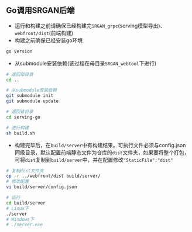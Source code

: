 ## Go调用SRGAN后端

* 运行和构建之前请确保已经构建完`SRGAN_grpc`(serving模型导出)、`webfront/dist`(前端构建)
* 构建之前确保已经安装go环境
```bash
go version
```

* 从submodule安装依赖(该过程在母目录`SRGAN_webtool`下进行)
```bash
# 返回母目录
cd ..

# 从submodule安装依赖
git submodule init
git submodule update

# 返回该目录
cd serving-go

# 进行构建
sh build.sh

```

* 构建完毕后，在`build/server`中有构建结果。可执行文件必须与config.json同级目录，默认配置前端静态文件为仓库的`dist`文件夹，如果要将整个打包，可将`dist`复制到`build/server`中，并在配置修改`"StaticFile":"dist"`

```bash
# 复制dist文件夹
cp -r ../webfront/dist build/server/
# 修改配置
vi build/server/config.json

# 运行
cd build/server
# Linux下
./server
# Windows下
# ./server.exe

```